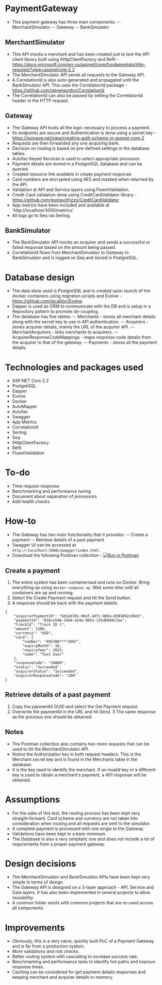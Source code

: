 # PaymentGateway
- This payment gateway has three main components:
-- MerchantSimulator
-- Gateway
-- BankSimulator

## MerchantSimulator
- This API mocks a merchant and has been created just to test the API client library built using IHttpClientFactory and Refit - https://docs.microsoft.com/en-us/aspnet/core/fundamentals/http-requests?view=aspnetcore-2.2
- The MerchantSimulator API sends all requests to the Gateway API.
- A CorrelationId is also auto-generated and propagated until the BankSimulator API. This uses the CorrelationId package - https://github.com/stevejgordon/CorrelationId
- The CorrelationId can also be passed by setting the CorrelationId header in the HTTP request.

## Gateway
- The Gateway API hosts all the logic necessary to process a payment.
- Its endpoints are secure and Authentication is done using a secret key - https://joonasw.net/view/creating-auth-scheme-in-aspnet-core-2
- Requests are then forwarded any one acquiring bank.
- Decision on routing is based on pre-defined settings in the database tables.
- Autofac Keyed Services is used to select appropriate processor.
- Payment details are stored in a PostgreSQL database and can be queried.
- Created resource link available in create payment response.
- Card numbers are encrypted using AES and masked when returned by the API.
- Validation at API and Service layers using FluentValidation.
- Credit Card validation done using CreditCardValidator library - https://github.com/gustavofrizzo/CreditCardValidator
- App metrics have been included and available at 'http://localhost:5000/metrics'.
- All logs go to Seq via Serilog.

## BankSimulator
- The BankSimulator API mocks an acquirer and sends a successful or failed response based on the amount being passed.
- CorrelationId flows from MerchantSimulator to Gateway to BankSimulator and is logged on Seq and stored in PostgreSQL.

# Database design
- The data store used is PostgreSQL and is created upon launch of the docker containers using migration scripts and Evolve - https://github.com/lecaillon/Evolve.
- Dapper is used as ORM to communicate with the DB and is setup in a Repository pattern to promote de-coupling.
- The database has five tables:
-- Merchants - stores all merchant details along with the secret key to use in API authentication.
-- Acquirers - stores acquirer details, mainly the URL of the acquirer API.
-- MerchantAcquirers - links merchants to acquirers.
-- AcquirerResponseCodeMappings - maps response code details from the acquirer to that of the gateway.
-- Payments - stores all the payment details.

# Technologies and packages used
- ASP.NET Core 2.2
- PostgreSQL
- Dapper
- Evolve
- Docker
- AutoMapper
- Autofac
- Swagger
- App Metrics
- CorrelationId
- Serilog
- Seq
- IHttpClientFactory
- Refit
- FluentValidation

# To-do
- Time request-response
- Benchmarking and performance tuning
- Document about separation of processors
- Add health checks

# How-to
- The Gateway has two main functionality that it provides:
-- Create a payment
-- Retrieve details of a past payment
- Swagger UI can be accessed at `http://localhost:5000/swagger/index.html`.
- Download the following Postman collection - [![Run in Postman](https://run.pstmn.io/button.svg)](https://app.getpostman.com/run-collection/47fc17ea36637b4502d7)

## Create a payment
1. The entire system has been containerised and runs on Docker. Bring everything up using `docker-compose up`. Wait some time until all containers are up and running.
2. Select the Create Payment request and hit the Send button.
3. A response should be back with the payment details.
```
{
    "acquirerPaymentId": "6d1ab701-96ef-4dfc-869a-0383892c68e5",
    "paymentId": "82bce548-3de0-424e-9051-135d60d9c3ae",
    "trackId": "Track ID 1",
    "amount": 1100,
    "currency": "USD",
    "card": {
        "number": "495308****3607",
        "expiryMonth": 10,
        "expiryYear": 2023,
        "name": "Test User"
    },
    "responseCode": "10000",
    "status": "Succeeded",
    "acquirerStatus": "Succeeded",
    "acquirerResponseCode": "200"
}
```

## Retrieve details of a past payment
1. Copy the paymentId GUID and select the Get Payment request.
2. Overwrite the paymentId in the URL and hit Send.
3 The same response as the previous one should be obtained.

## Notes
- The Postman collection also contains two more requests that can be used to hit the MerchantSimulator API.
- Notice the Authorization key in both request headers. This is the Merchant secret key and is found in the Merchants table in the database.
- It is the key used to identify the merchant. If an invalid key or a different key is used to obtain a merchant's payment, a 401 response will be obtained.

# Assumptions
- For the sake of this test, the routing process has been kept very straight-forward. Card scheme and currency are not taken into consideration when routing and all requests are sent to the simulator.
- A complete payment is processed with one single to the Gateway.
- Validations have been kept to a bare-minimum.
- The Database is also a very simplistic one and does not include a lot of requirements from a proper payment gateway.

# Design decisions
- The MerchantSimulator and BankSimulator APIs have been kept very simple in terms of design.
- The Gateway API is designed on a 3-layer approach - API, Service and Data layers. It has also been implemented in several projects to allow reusability.
- A common folder exists with common projects that are re-used across all components.

# Improvements
- Obviously, this is a very naive, quickly built PoC of a Payment Gateway and is far from a production system.
- More validations and risk checks.
- Better routing system with cascading to increase success rate.
- Benchmarking and performance tests to identify hot paths and improve response times.
- Caching can be considered for get payment details responses and keeping merchant and acquirer details in-memory.